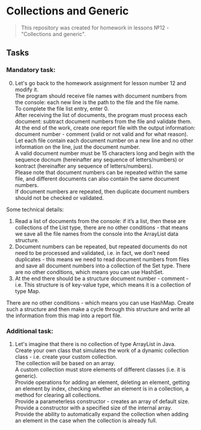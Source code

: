 # Collections and Generic
>This repository was created for homework in lessons №12 - "Collections and generic".
## Tasks

### Mandatory task:  
0. Let's go back to the homework assignment for lesson number 12 and modify it.  
  The program should receive file names with document numbers from the console: each new line is the path to the file and the file name.  
  To complete the file list entry, enter 0.  
  After receiving the list of documents, the program must process each document: subtract document numbers from the file and validate them.  
  At the end of the work, create one report file with the output information: document number - comment (valid or not valid and for what reason).  
  Let each file contain each document number on a new line and no other information on the line, just the document number.  
  A valid document number must be 15 characters long and begin with the sequence docnum (hereinafter any sequence of letters/numbers) or kontract (hereinafter any sequence of letters/numbers).  
  Please note that document numbers can be repeated within the same file, and different documents can also contain the same document numbers.  
  If document numbers are repeated, then duplicate document numbers should not be checked or validated.

  Some technical details:  
  1) Read a list of documents from the console: if it’s a list, then these are collections of the List type, there are no other conditions - that means we save all the file names from the console into the ArrayList data structure.   
  2) Document numbers can be repeated, but repeated documents do not need to be processed and validated, i.e. in fact, we don’t need duplicates - this means we need to read document numbers from files and save all document numbers into a collection of the Set type. There     are no other conditions, which means you can use HashSet.  
  3) At the end there should be a structure document number - comment - i.e. This structure is of key-value type, which means it is a collection of type Map.  
   
  There are no other conditions - which means you can use HashMap. Create such a structure and then make a cycle through this structure and write all the information from this map into a report file.  

### Additional task:  
1. Let's imagine that there is no collection of type ArrayList in Java.  
   Create your own class that simulates the work of a dynamic collection class - i.e. create your custom collection.  
   The collection will be based on an array.  
   A custom collection must store elements of different classes (i.e. it is generic).   
   Provide operations for adding an element, deleting an element, getting an element by index, checking whether an element is in a collection, a method for clearing all collections.  
   Provide a parameterless constructor - creates an array of default size.  
   Provide a constructor with a specified size of the internal array.  
   Provide the ability to automatically expand the collection when adding an element in the case when the collection is already full.  

